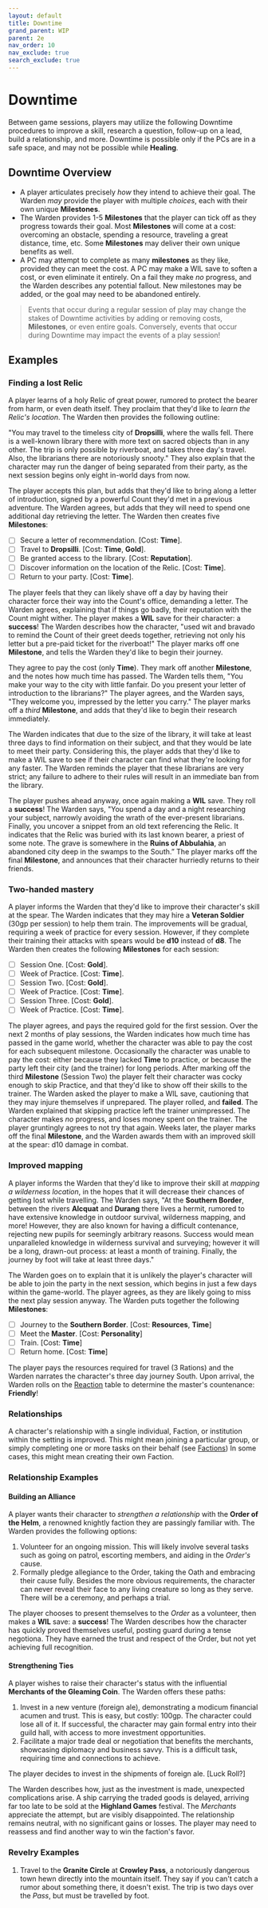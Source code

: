 ```yaml
---
layout: default
title: Downtime
grand_parent: WIP
parent: 2e
nav_order: 10
nav_exclude: true
search_exclude: true
---
```


# Downtime

Between game sessions, players may utilize the following Downtime procedures to improve a skill, research a question, follow-up on a lead, build a relationship, and more. Downtime is possible only if the PCs are in a safe space, and may not be possible while **Healing**. 

## Downtime Overview

- A player articulates precisely _how_ they intend to achieve their goal. The Warden _may_ provide the player with multiple _choices_, each with their own unique **Milestones**.
- The Warden provides 1-5 **Milestones** that the player can tick off as they progress towards their goal. Most **Milestones** will come at a cost: overcoming an obstacle, spending a resource, traveling a great distance, time, etc. Some **Milestones** may deliver their own unique benefits as well.
- A PC may attempt to complete as many **milestones** as they like, provided they can meet the cost. A PC may make a WIL save to soften a cost, or even eliminate it entirely. On a fail they make _no_ progress, and the Warden describes any potential fallout. New milestones may be added, or the goal may need to be abandoned entirely.

> Events that occur during a regular session of play may change the stakes of Downtime activities by adding or removing costs, **Milestones**, or even entire goals. Conversely, events that occur during Downtime may impact the events of a play session!

## Examples

### Finding a lost Relic

A player learns of a holy Relic of great power, rumored to protect the bearer from harm, or even death itself. They proclaim that they'd like to _learn the Relic's location_. The Warden then provides the following outline:

"You may travel to the timeless city of **Dropsilli**, where the walls fell. There is a well-known library there with more text on sacred objects than in any other. The trip is only possible by riverboat, and takes three day's travel. Also, the librarians there are notoriously snooty." They also explain that the character may run the danger of being separated from their party, as the next session begins only eight in-world days from now.

 The player accepts this plan, but adds that they'd like to bring along a letter of introduction, signed by a powerful Count they'd met in a previous adventure. The Warden agrees, but adds that they will need to spend one additional day retrieving the letter. The Warden then creates five **Milestones**:

   - [ ] Secure a letter of recommendation. [Cost: **Time**].
   - [ ] Travel to **Dropsilli**. [Cost: **Time**, **Gold**].
   - [ ] Be granted access to the library. [Cost: **Reputation**].
   - [ ] Discover information on the location of the Relic. [Cost: **Time**].
   - [ ] Return to your party. [Cost: **Time**].

 The player feels that they can likely shave off a day by having their character force their way into the Count's office, demanding a letter. The Warden agrees, explaining that if things go badly, their reputation with the Count might wither. The player makes a **WIL** save for their character: a **success**! The Warden describes how the character, "used wit and bravado to remind the Count of their greet deeds together, retrieving not only his letter but a pre-paid ticket for the riverboat!" The player marks off one **Milestone**, and tells the Warden they'd like to begin their journey. 
 
 They agree to pay the cost (only **Time**). They mark off another **Milestone**, and the notes how much time has passed. The Warden tells them, "You make your way to the city with little fanfair. Do you present your letter of introduction to the librarians?" The player agrees, and the Warden says, "They welcome you, impressed by the letter you carry." The player marks off a _third_ **Milestone**, and adds that they'd like to begin their research immediately. 
 
 The Warden indicates that due to the size of the library, it will take at least three days to find information on their subject, and that they would be late to meet their party. Considering this, the player adds that they'd like to make a WIL save to see if their character can find what they're looking for any faster. The Warden reminds the player that these librarians are very strict; any failure to adhere to their rules will result in an immediate ban from the library. 
 
 The player pushes ahead anyway, once again making a **WIL** save. They roll a **success**! The Warden says, "You spend a day and a night researching your subject, narrowly avoiding the wrath of the ever-present librarians. Finally, you uncover a snippet from an old text referencing the Relic. It indicates that the Relic was buried with its last known bearer, a priest of some note. The grave is somewhere in the **Ruins of Abbulahia**, an abandoned city deep in the swamps to the South.” The player marks off the final **Milestone**, and announces that their character hurriedly returns to their friends. 

### Two-handed mastery

A player informs the Warden that they'd like to improve their character's skill at the spear. The Warden indicates that they may hire a **Veteran Soldier** (30gp per session) to help them train. The improvements will be gradual, requiring a week of practice for every session. However, if they complete their training their attacks with spears would be **d10** instead of **d8**. The Warden then creates the following **Milestones** for each session:

  - [ ] Session One. [Cost: **Gold**].
  - [ ] Week of Practice. [Cost: **Time**].
  - [ ] Session Two. [Cost: **Gold**].
  - [ ] Week of Practice. [Cost: **Time**].
  - [ ] Session Three. [Cost: **Gold**].
  - [ ] Week of Practice. [Cost: **Time**].

The player agrees, and pays the required gold for the first session. Over the next 2 months of play sessions, the Warden indicates how much time has passed in the game world, whether the character was able to pay the cost for each subsequent milestone. Occasionally the character was unable to pay the cost: either because they lacked **Time** to practice, or because the party left their city (and the trainer) for long periods. After marking off the third **Milestone** (Session Two) the player felt their character was cocky enough to skip Practice, and that they'd like to show off their skills to the trainer. The Warden asked the player to make a WIL save, cautioning that they may injure themselves if unprepared. The player rolled, and **failed**. The Warden explained that skipping practice left the trainer unimpressed. The character makes _no_ progress, and loses money spent on the trainer. The player gruntingly agrees to not try that again. Weeks later, the player marks off the final **Milestone**, and the Warden awards them with an improved skill at the spear: d10 damage in combat. 

### Improved mapping

A player informs the Warden that they'd like to improve their skill at _mapping a wilderness location_, in the hopes that it will decrease their chances of getting lost while travelling. The Warden says, "At the **Southern Border**, between the rivers **Alcquat** and **Durang** there lives a hermit, rumored to have extensive knowledge in outdoor survival, wilderness mapping, and more! However, they are also known for having a difficult contenance, rejecting new pupils for seemingly arbitrary reasons. Success would mean unparalleled knowledge in wilderness survival and surveying; however it will be a long, drawn-out process: at least a month of training. Finally, the journey by foot will take at least three days." 

The Warden goes on to explain that it is unlikely the player's character will be able to join the party in the next session, which begins in just a few days within the game-world. The player agrees, as they are likely going to miss the next play session anyway. The Warden puts together the following **Milestones**:

  - [ ] Journey to the **Southern Border**. [Cost: **Resources**, **Time**] 
  - [ ] Meet the **Master**. [Cost: **Personality**]
  - [ ] Train. [Cost: **Time**] 
  - [ ] Return home. [Cost: **Time**] 

The player pays the resources required for travel (3 Rations) and the Warden narrates the character's three day journey South. Upon arrival, the Warden rolls on the [Reaction](/wip/2e/core-rules#reactions) table to determine the master's countenance: **Friendly**!

### Relationships

A character's relationship with a single individual, Faction, or institution within the setting is improved. This might mean joining a particular group, or simply completing one or more tasks on their behalf (see [Factions](/wip/2e/factions#goals)) In some cases, this might mean creating their own Faction. 

### Relationship Examples

#### Building an Alliance 

A player wants their character to _strengthen a relationship_ with the **Order of the Helm**, a renowned knightly faction they are passingly familiar with. The Warden provides the following options:

1. Volunteer for an ongoing mission. This will likely involve several tasks such as going on patrol, escorting members, and aiding in the _Order's_ cause.
2. Formally pledge allegiance to the Order, taking the Oath and embracing their cause fully. Besides the more obvious requirements, the character can never reveal their face to any living creature so long as they serve. There will be a ceremony, and perhaps a trial.

The player chooses to present themselves to the _Order_ as a volunteer, then makes a **WIL** save: a **success**! The Warden describes how the character has quickly proved themselves useful, posting guard during a tense negotiona. They have earned the trust and respect of the Order, but not yet achieving full recognition.

#### Strengthening Ties

A player wishes to raise their character's status with the influential **Merchants of the Gleaming Coin**. The Warden offers these paths:

1. Invest in a new venture (foreign ale), demonstrating a modicum financial acumen and trust. This is easy, but costly: 100gp. The character could lose all of it. If successful, the character may gain formal entry into their guild hall, with access to more investment opportunities.
2. Facilitate a major trade deal or negotiation that benefits the merchants, showcasing diplomacy and business savvy. This is a difficult task, requiring time and connections to achieve.

The player decides to invest in the shipments of foreign ale. [Luck Roll?]

The Warden describes how, just as the investment is made, unexpected complications arise. A ship carrying the traded goods is delayed, arriving far too late to be sold at the **Highland Games** festival. The _Merchants_ appreciate the attempt, but are visibly disappointed. The relationship remains neutral, with no significant gains or losses. The player may need to reassess and find another way to win the faction's favor.


### Revelry Examples

1. Travel to the **Granite Circle** at **Crowley Pass**, a notoriously dangerous town hewn directly into the mountain itself. They say if you can't catch a rumor about something there, it doesn't exist. The trip is two days over the _Pass_, but must be travelled by foot.